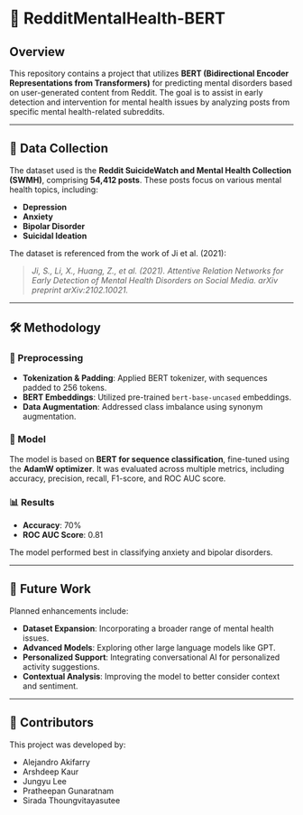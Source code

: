 # 🚀 RedditMentalHealth-BERT

## Overview
This repository contains a project that utilizes **BERT (Bidirectional Encoder Representations from Transformers)** for predicting mental disorders based on user-generated content from Reddit. The goal is to assist in early detection and intervention for mental health issues by analyzing posts from specific mental health-related subreddits.

---

## 📂 Data Collection
The dataset used is the **Reddit SuicideWatch and Mental Health Collection (SWMH)**, comprising **54,412 posts**. These posts focus on various mental health topics, including:

- **Depression**
- **Anxiety**
- **Bipolar Disorder**
- **Suicidal Ideation**

The dataset is referenced from the work of Ji et al. (2021):

> *Ji, S., Li, X., Huang, Z., et al. (2021). Attentive Relation Networks for Early Detection of Mental Health Disorders on Social Media. arXiv preprint arXiv:2102.10021.*

---

## 🛠 Methodology

### 🔄 Preprocessing
- **Tokenization & Padding**: Applied BERT tokenizer, with sequences padded to 256 tokens.
- **BERT Embeddings**: Utilized pre-trained `bert-base-uncased` embeddings.
- **Data Augmentation**: Addressed class imbalance using synonym augmentation.

### 🧠 Model
The model is based on **BERT for sequence classification**, fine-tuned using the **AdamW optimizer**. It was evaluated across multiple metrics, including accuracy, precision, recall, F1-score, and ROC AUC score.

### 📊 Results
- **Accuracy**: 70%
- **ROC AUC Score**: 0.81

The model performed best in classifying anxiety and bipolar disorders.

---

## 🔮 Future Work

Planned enhancements include:

- **Dataset Expansion**: Incorporating a broader range of mental health issues.
- **Advanced Models**: Exploring other large language models like GPT.
- **Personalized Support**: Integrating conversational AI for personalized activity suggestions.
- **Contextual Analysis**: Improving the model to better consider context and sentiment.

---

## 👥 Contributors

This project was developed by:

- Alejandro Akifarry
- Arshdeep Kaur
- Jungyu Lee
- Pratheepan Gunaratnam
- Sirada Thoungvitayasutee

